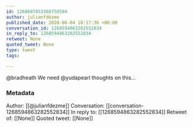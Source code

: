 ```yaml
---
id: 1268607853360750594
author: julianfdezme
published_date: 2020-06-04 18:17:36 +00:00
conversation_id: 1268594863282552834
in_reply_to: 1268594863282552834
retweet: None
quoted_tweet: None
type: tweet
tags:

---
```


@bradheath We need @yudapearl thoughts on this...

### Metadata

Author: [[@julianfdezme]]
Conversation: [[conversation-1268594863282552834]]
In reply to: [[1268594863282552834]]
Retweet of: [[None]]
Quoted tweet: [[None]]
